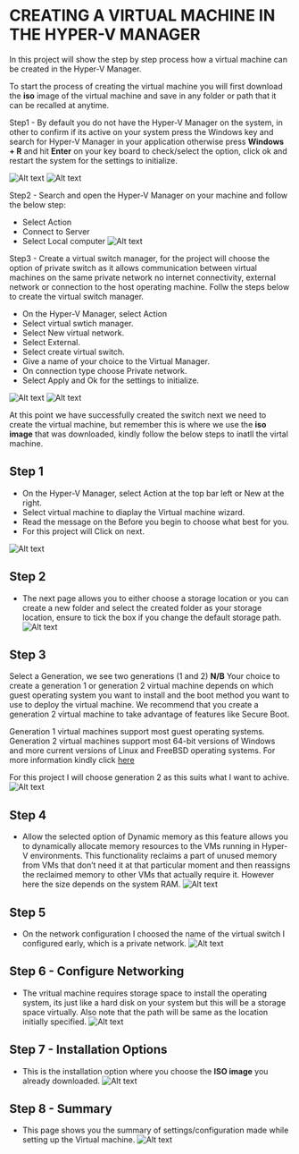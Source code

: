 # CREATING A VIRTUAL MACHINE IN THE HYPER-V MANAGER
In this project will show the step by step process how a virtual machine can be created in the Hyper-V Manager.

To start the process of creating the virtual machine you will first download the **iso** image of the virtual machine and save in any folder or path that it can be recalled at anytime.

Step1 - By default you do not have the Hyper-V Manager on the system, in other to confirm if its active on your system press the Windows key and search for Hyper-V Manager in your application otherwise press **Windows + R** and hit **Enter** on your key board to check/select the option, click ok and restart the system for the settings to initialize.

![Alt text](<Images/Windows plus R.png>)
![Alt text](<Images/Check the Hyper-V option.png>)

Step2 - Search and open the Hyper-V Manager on your machine and follow the below step:
* Select Action
* Connect to Server
* Select Local computer
![Alt text](<Images/Check the Hyper-V option.png>)

Step3 - Create a virtual switch manager, for the project will choose the option of private switch as it allows communication between virtual machines on the same private network no internet connectivity, external network or connection to the host operating machine. Follw the steps below to create the virtual switch manager.
* On the Hyper-V Manager, select Action
* Select virtual swtich manager.
* Select New virtual network. 
* Select External.
* Select create virtual switch.
* Give a name of your choice to the Virtual Manager.
* On connection type choose Private network.
* Select Apply and Ok for the settings to initialize.

![Alt text](<Images/Choose External.png>)
![Alt text](<Images/rename choose private network and click apply.png>)

At this point we have successfully created the switch next we need to create the virtual machine, but remember this is where we use the **iso image** that was downloaded, kindly follow the below steps to inatll the virtal machine.

## Step 1
* On the Hyper-V Manager, select Action at the top bar left or New at the right.
* Select virtual machine to diaplay the Virtual machine wizard.
* Read the message on the Before you begin to choose what best for you.
* For this project will Click on next. 

![Alt text](<Images/creating a virtual machine action new new vM.png>)

## Step 2 
* The next page allows you to either choose a storage location or you can create a new folder and select the created folder as your storage location, ensure to tick the box if you change the default storage path.
![Alt text](<Images/Changed storage location to cVM.png>)

## Step 3
Select a Generation, we see two generations (1 and 2)
**N/B** Your choice to create a generation 1 or generation 2 virtual machine depends on which guest operating system you want to install and the boot method you want to use to deploy the virtual machine. We recommend that you create a generation 2 virtual machine to take advantage of features like Secure Boot.

Generation 1 virtual machines support most guest operating systems. 
Generation 2 virtual machines support most 64-bit versions of Windows and more current versions of Linux and FreeBSD operating systems. For more information kindly click [here](https://learn.microsoft.com/en-us/windows-server/virtualization/hyper-v/plan/should-i-create-a-generation-1-or-2-virtual-machine-in-hyper-v)

For this project I will choose generation 2 as this suits what I want to achive.
![Alt text](<Images/Choosed generation 2.png>)

## Step 4
* Allow the selected option of Dynamic memory as this feature allows you to dynamically allocate memory resources to the VMs running in Hyper-V environments. This functionality reclaims a part of unused memory from VMs that don’t need it at that particular moment and then reassigns the reclaimed memory to other VMs that actually require it. However here the size depends on the system RAM.
![Alt text](<Images/memory assigned and choosed dynamic momory.png>)

## Step 5
* On the network configuration I choosed the name of the virtual switch I configured early, which is a private network.
![Alt text](<Images/the previous network created at the first step.png>)

## Step 6 - Configure Networking
* The vritual machine requires storage space to install the operating system, its just like a hard disk on your system but this will be a storage space virtually. Also note that the path will be same as the location initially specified.
![Alt text](<Images/virtual hard disk 40gb.png>)

## Step 7 - Installation Options
* This is the installation option where you choose the **ISO image** you already downloaded.
![Alt text](<Images/choosed the location of my iso image downloaded.png>)

## Step 8 - Summary 
* This page shows you the summary of settings/configuration made while setting up the Virtual machine.
![Alt text](<Images/Summary of the installation.png>)


